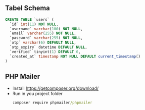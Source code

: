 ## Tabel Schema
```sql
CREATE TABLE `users` (
  `id` int(11) NOT NULL,
  `username` varchar(100) NOT NULL,
  `email` varchar(255) NOT NULL,
  `password` varchar(255) NOT NULL,
  `otp` varchar(6) DEFAULT NULL,
  `otp_expiry` datetime DEFAULT NULL,
  `verified` tinyint(1) DEFAULT 0,
  `created_at` timestamp NOT NULL DEFAULT current_timestamp()
)
```

## PHP Mailer
- Install https://getcomposer.org/download/
- Run in you project folder
  ```cmd
  composer require phpmailer/phpmailer
  ```
